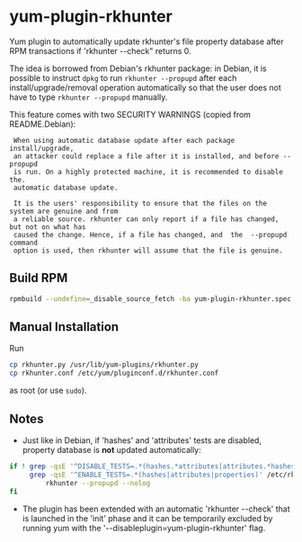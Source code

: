 # yum-plugin-rkhunter

Yum plugin to automatically update rkhunter's file property database after RPM transactions if 'rkhunter --check" returns 0.

The idea is borrowed from Debian's rkhunter package: in Debian, it is possible to instruct `dpkg`
to run `rkhunter --propupd` after each install/upgrade/removal operation automatically so that
the user does not have to type `rkhunter --propupd` manually.

This feature comes with two SECURITY WARNINGS (copied from README.Debian):

     When using automatic database update after each package install/upgrade,
     an attacker could replace a file after it is installed, and before --propupd
     is run. On a highly protected machine, it is recommended to disable the.
     automatic database update.
 
     It is the users' responsibility to ensure that the files on the system are genuine and from
     a reliable source. rkhunter can only report if a file has changed, but not on what has
     caused the change. Hence, if a file has changed, and  the  --propupd  command
     option is used, then rkhunter will assume that the file is genuine.

## Build RPM

```bash
rpmbuild --undefine=_disable_source_fetch -ba yum-plugin-rkhunter.spec
```

## Manual Installation

Run

```bash
cp rkhunter.py /usr/lib/yum-plugins/rkhunter.py
cp rkhunter.conf /etc/yum/pluginconf.d/rkhunter.conf
```

as root (or use `sudo`).

## Notes

* Just like in Debian, if 'hashes' and 'attributes' tests are disabled, property database is **not** updated automatically:

```bash
if ! grep -qsE '^DISABLE_TESTS=.*(hashes.*attributes|attributes.*hashes|properties)' /etc/rkhunter.conf /etc/rkhunter.conf.local || \
     grep -qsE '^ENABLE_TESTS=.*(hashes|attributes|properties)' /etc/rkhunter.conf /etc/rkhunter.conf.local; then
         rkhunter --propupd --nolog
fi
```
* The plugin has been extended with an automatic 'rkhunter --check' that is launched in the 'ìnit' phase and it can be temporarily excluded by running yum with the '--disableplugin=yum-plugin-rkhunter' flag.
